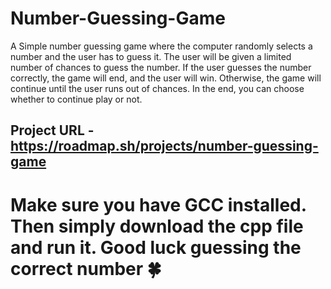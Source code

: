 # Number-Guessing-Game

A Simple number guessing game where the computer randomly selects a number and the user has to guess it. The user will be given a limited number of chances to guess the number. If the user guesses the number correctly, the game will end, and the user will win. Otherwise, the game will continue until the user runs out of chances.
In the end, you can choose whether to continue play or not.

## Project URL - https://roadmap.sh/projects/number-guessing-game

# Make sure you have GCC installed. Then simply download the cpp file and run it. Good luck guessing the correct number 🍀
